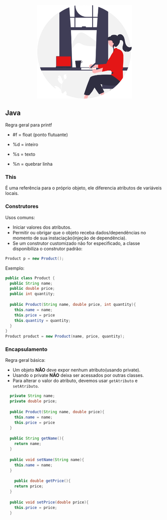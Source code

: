 <p align="center">
  <img src="../img/java.svg" width="300">
</p>

## Java

Regra geral para printf

- #f = float (ponto flutuante)

- %d = inteiro

- %s = texto

- %n = quebrar linha


### This
É uma referência para o próprio objeto, ele diferencia atributos de variáveis locais.

### Construtores
Usos comuns:
- Iniciar valores dos atributos.
- Permitir ou obrigar que o objeto receba dados/dependências no momento de sua instaciação(injeção de dependência).
- Se um construtor customizado não for especificado, a classe disponibiliza o construtor padrão:
```java
Product p = new Product();
```

Exemplo:
```java
public class Product {
  public String name;
  public double price;
  public int quantity;

  public Product(String name, double price, int quantity){
    this.name = name;
    this.price = price
    this.quantity = quantity;
  }
}
Product product = new Product(name, price, quantity);
```
### Encapsulamento
Regra geral básica:
- Um objeto **NÃO** deve expor nenhum atributo(usando private).
- Usando o private **NÃO** deixa ser acessados por outras classes.
- Para alterar o valor do atributo, devemos usar `getAtributo` e `setAtributo`.

```java
  private String name;
  private double price;

  public Product(String name, double price){
    this.name = name;
    this.price = price
  }

  public String getName(){
    return name;
  } 

  public void setName(String name){
    this.name = name;
  }

    public double getPrice(){
    return price;
  } 

  public void setPrice(double price){
    this.price = price;
  }
```